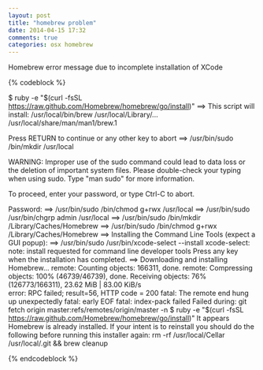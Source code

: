 ```yaml
---
layout: post
title: "homebrew problem"
date: 2014-04-15 17:32
comments: true
categories: osx homebrew
---
```

Homebrew error message due to incomplete installation of XCode

{% codeblock %}

$ ruby -e "$(curl -fsSL https://raw.github.com/Homebrew/homebrew/go/install)"
==> This script will install:
/usr/local/bin/brew
/usr/local/Library/...
/usr/local/share/man/man1/brew.1

Press RETURN to continue or any other key to abort
==> /usr/bin/sudo /bin/mkdir /usr/local

WARNING: Improper use of the sudo command could lead to data loss
or the deletion of important system files. Please double-check your
typing when using sudo. Type "man sudo" for more information.

To proceed, enter your password, or type Ctrl-C to abort.

Password:
==> /usr/bin/sudo /bin/chmod g+rwx /usr/local
==> /usr/bin/sudo /usr/bin/chgrp admin /usr/local
==> /usr/bin/sudo /bin/mkdir /Library/Caches/Homebrew
==> /usr/bin/sudo /bin/chmod g+rwx /Library/Caches/Homebrew
==> Installing the Command Line Tools (expect a GUI popup):
==> /usr/bin/sudo /usr/bin/xcode-select --install
xcode-select: note: install requested for command line developer tools
Press any key when the installation has completed.
==> Downloading and installing Homebrew...
remote: Counting objects: 166311, done.
remote: Compressing objects: 100% (46739/46739), done.
Receiving objects:  76% (126773/166311), 23.62 MiB | 83.00 KiB/s    
error: RPC failed; result=56, HTTP code = 200
fatal: The remote end hung up unexpectedly
fatal: early EOF
fatal: index-pack failed
Failed during: git fetch origin master:refs/remotes/origin/master -n
$ ruby -e "$(curl -fsSL https://raw.github.com/Homebrew/homebrew/go/install)"
It appears Homebrew is already installed. If your intent is to reinstall you
should do the following before running this installer again:
    rm -rf /usr/local/Cellar /usr/local/.git && brew cleanup

{% endcodeblock %}
